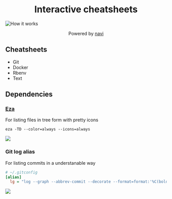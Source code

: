 <h1 align="center">Interactive cheatsheets</h1>

![How it works](https://gist.githubusercontent.com/Farid-NL/02111c0cec350050e4b4c44dbc30f96c/raw/ad4893bee05d05fca9c7573c5040a02cb127200e/cheatsheets.gif)

<p align="center">Powered by <a href="https://github.com/denisidoro/navi">navi</a></p>

## Cheatsheets

- Git
- Docker
- Rbenv
- Text

## Dependencies

### [Eza](https://github.com/eza-community/eza)

For listing files in tree form with pretty icons

```shell
eza -TD --color=always --icons=always
```

![](https://gist.githubusercontent.com/Farid-NL/02111c0cec350050e4b4c44dbc30f96c/raw/d342c5c2507ec8259770f0e2af13c8d361f0de18/eza-tree-icons-color.png)

### Git log alias

For listing commits in a understanable way

```ini
# ~/.gitconfig
[alias]
  lg = "log --graph --abbrev-commit --decorate --format=format:'%C(bold blue)%h%C(reset) -%C(auto)%d%C(reset) %C(white)%s%C(reset)'"
```

![](https://gist.githubusercontent.com/Farid-NL/02111c0cec350050e4b4c44dbc30f96c/raw/d342c5c2507ec8259770f0e2af13c8d361f0de18/git-lg.png)
